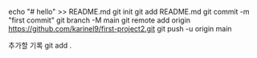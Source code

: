echo "# hello" >> README.md
git init
git add README.md
git commit -m "first commit"
git branch -M main
git remote add origin https://github.com/karinel9/first-project2.git
git push -u origin main


추가할 기록  git add .
